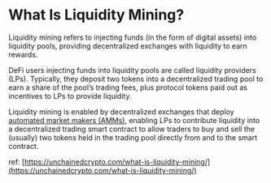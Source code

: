 # What Is Liquidity Mining?

Liquidity mining refers to injecting funds (in the form of digital assets) into liquidity pools, providing decentralized exchanges with liquidity to earn rewards.&#x20;

DeFi users injecting funds into liquidity pools are called liquidity providers (LPs). Typically, they deposit two tokens into a decentralized trading pool to earn a share of the pool’s trading fees, plus protocol tokens paid out as incentives to LPs to provide liquidity.

Liquidity mining is enabled by decentralized exchanges that deploy [automated market makers (AMMs)](https://unchainedcrypto.com/what-is-automated-market-maker/), enabling LPs to contribute liquidity into a decentralized trading smart contract to allow traders to buy and sell the (usually) two tokens held in the trading pool directly from and to the smart contract.&#x20;

ref: [https://unchainedcrypto.com/what-is-liquidity-mining/](https://unchainedcrypto.com/what-is-liquidity-mining/)

